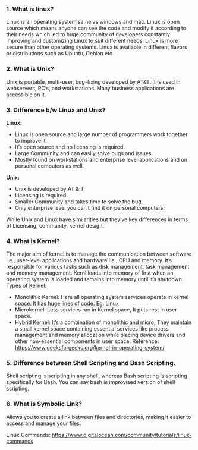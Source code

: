 ### 1. What is linux?

Linux is an operating system same as windows and mac. Linux is open source which means anyone can see the code and modify it according to their needs which led to huge community of developers constantly improving and customizing Linux to suit different needs. Linux is more secure than other operating systems. Linux is available in different flavors or distributions such as Ubuntu, Debian etc.

### 2. What is Unix?

Unix is portable, multi-user, bug-fixing developed by AT&T. It is used in webservers, PC’s, and workstations. Many business applications are accessible on it.

### 3. Difference b/w Linux and Unix?

**Linux:**

- Linux is open source and large number of programmers work together to improve it.
- It’s open source and no licensing is required.
- Large Community and can easily solve bugs and issues.
- Mostly found on workstations and enterprise level applications and on personal computers as well.

**Unix:**

- Unix is developed by AT & T
- Licensing is required.
- Smaller Community and takes time to solve the bug.
- Only enterprise level you can’t find it on personal computers.

While Unix and Linux have similarities but they’ve key differences in terms of Licensing, community, kernel design.

### 4. What is Kernel?

The major aim of kernel is to manage the communication between software i.e., user-level applications and hardware i.e., CPU and memory.
It’s responsible for various tasks such as disk management, task management and memory management.
Kernl loads into memory of first when an operating system is loaded and remains into memory until it’s shutdown.
Types of Kernel:

- Monolithic Kernel: Here all operating system services operate in kernel space. It has huge lines of code. Eg: Linux
- Microkernel: Less services run in Kernel space, It puts rest in user space.
- Hybrid Kernel: It’s a combination of monolithic and micro, They maintain a small kernel space containing essential services like process management and memory allocation while placing device drivers and other non-essential components in user space.
  Reference: https://www.geeksforgeeks.org/kernel-in-operating-system/

### 5. Difference between Shell Scripting and Bash Scripting.

Shell scripting is scripting in any shell, whereas Bash scripting is scripting specifically for Bash. You can say bash is improvised version of shell scripting.

### 6. What is Symbolic Link?

Allows you to create a link between files and directories, making it easier to access and manage your files.

Linux Commands: https://www.digitalocean.com/community/tutorials/linux-commands
